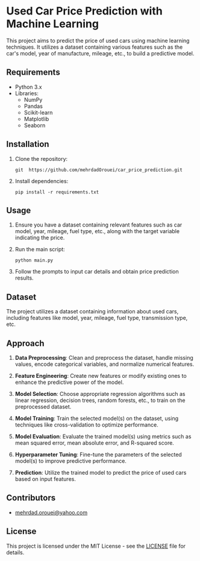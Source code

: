 # Used Car Price Prediction with Machine Learning

This project aims to predict the price of used cars using machine learning techniques. It utilizes a dataset containing various features such as the car's model, year of manufacture, mileage, etc., to build a predictive model.

## Requirements

- Python 3.x
- Libraries:
  - NumPy
  - Pandas
  - Scikit-learn
  - Matplotlib
  - Seaborn

## Installation

1. Clone the repository:
   ```
   git  https://github.com/mehrdadOrouei/car_price_prediction.git
   ```

2. Install dependencies:
   ```
   pip install -r requirements.txt
   ```

## Usage

1. Ensure you have a dataset containing relevant features such as car model, year, mileage, fuel type, etc., along with the target variable indicating the price.

2. Run the main script:
   ```
   python main.py
   ```

3. Follow the prompts to input car details and obtain price prediction results.

## Dataset

The project utilizes a dataset containing information about used cars, including features like model, year, mileage, fuel type, transmission type, etc.

## Approach

1. **Data Preprocessing**: Clean and preprocess the dataset, handle missing values, encode categorical variables, and normalize numerical features.

2. **Feature Engineering**: Create new features or modify existing ones to enhance the predictive power of the model.

3. **Model Selection**: Choose appropriate regression algorithms such as linear regression, decision trees, random forests, etc., to train on the preprocessed dataset.

4. **Model Training**: Train the selected model(s) on the dataset, using techniques like cross-validation to optimize performance.

5. **Model Evaluation**: Evaluate the trained model(s) using metrics such as mean squared error, mean absolute error, and R-squared score.

6. **Hyperparameter Tuning**: Fine-tune the parameters of the selected model(s) to improve predictive performance.

7. **Prediction**: Utilize the trained model to predict the price of used cars based on input features.

## Contributors

- mehrdad.orouei@yahoo.com

## License

This project is licensed under the MIT License - see the [LICENSE](LICENSE) file for details.
